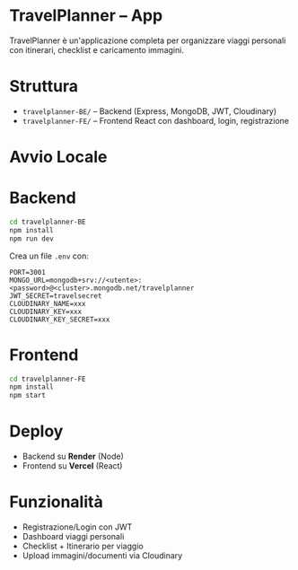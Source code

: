 # TravelPlanner – App

TravelPlanner è un'applicazione completa per organizzare viaggi personali con itinerari, checklist e caricamento immagini.

# Struttura

- `travelplanner-BE/` – Backend (Express, MongoDB, JWT, Cloudinary)
- `travelplanner-FE/` – Frontend React con dashboard, login, registrazione

# Avvio Locale

# Backend

```bash
cd travelplanner-BE
npm install
npm run dev
```
Crea un file `.env` con:

```
PORT=3001
MONGO_URL=mongodb+srv://<utente>:<password>@<cluster>.mongodb.net/travelplanner
JWT_SECRET=travelsecret
CLOUDINARY_NAME=xxx
CLOUDINARY_KEY=xxx
CLOUDINARY_KEY_SECRET=xxx
```

# Frontend

```bash
cd travelplanner-FE
npm install
npm start
```

# Deploy
- Backend su **Render** (Node)
- Frontend su **Vercel** (React)

# Funzionalità
- Registrazione/Login con JWT
- Dashboard viaggi personali
- Checklist + Itinerario per viaggio
- Upload immagini/documenti via Cloudinary